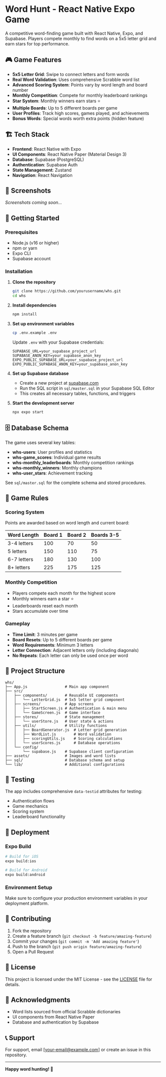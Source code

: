 # Word Hunt - React Native Expo Game

A competitive word-finding game built with React Native, Expo, and Supabase. Players compete monthly to find words on a 5x5 letter grid and earn stars for top performance.

## 🎮 Game Features

- **5x5 Letter Grid**: Swipe to connect letters and form words
- **Real Word Validation**: Uses comprehensive Scrabble word list
- **Advanced Scoring System**: Points vary by word length and board number
- **Monthly Competition**: Compete for monthly leaderboard rankings
- **Star System**: Monthly winners earn stars ⭐
- **Multiple Boards**: Up to 5 different boards per game
- **User Profiles**: Track high scores, games played, and achievements
- **Bonus Words**: Special words worth extra points (hidden feature)

## 🏗️ Tech Stack

- **Frontend**: React Native with Expo
- **UI Components**: React Native Paper (Material Design 3)
- **Database**: Supabase (PostgreSQL)
- **Authentication**: Supabase Auth
- **State Management**: Zustand
- **Navigation**: React Navigation

## 📱 Screenshots

*Screenshots coming soon...*

## 🚀 Getting Started

### Prerequisites

- Node.js (v16 or higher)
- npm or yarn
- Expo CLI
- Supabase account

### Installation

1. **Clone the repository**
   ```bash
   git clone https://github.com/yourusername/whs.git
   cd whs
   ```

2. **Install dependencies**
   ```bash
   npm install
   ```

3. **Set up environment variables**
   ```bash
   cp .env.example .env
   ```
   
   Update `.env` with your Supabase credentials:
   ```
   SUPABASE_URL=your_supabase_project_url
   SUPABASE_ANON_KEY=your_supabase_anon_key
   EXPO_PUBLIC_SUPABASE_URL=your_supabase_project_url
   EXPO_PUBLIC_SUPABASE_ANON_KEY=your_supabase_anon_key
   ```

4. **Set up Supabase database**
   - Create a new project at [supabase.com](https://supabase.com)
   - Run the SQL script in `sql/master.sql` in your Supabase SQL Editor
   - This creates all necessary tables, functions, and triggers

5. **Start the development server**
   ```bash
   npx expo start
   ```

## 🗄️ Database Schema

The game uses several key tables:

- **whs-users**: User profiles and statistics
- **whs-game_scores**: Individual game results
- **whs-monthly_leaderboards**: Monthly competition rankings
- **whs-monthly_winners**: Monthly champions
- **whs-user_stars**: Achievement tracking

See `sql/master.sql` for the complete schema and stored procedures.

## 🎯 Game Rules

### Scoring System

Points are awarded based on word length and current board:

| Word Length | Board 1 | Board 2 | Boards 3-5 |
|-------------|---------|---------|------------|
| 3-4 letters | 100     | 70      | 50         |
| 5 letters   | 150     | 110     | 75         |
| 6-7 letters | 180     | 130     | 100        |
| 8+ letters  | 225     | 175     | 125        |

### Monthly Competition

- Players compete each month for the highest score
- Monthly winners earn a star ⭐
- Leaderboards reset each month
- Stars accumulate over time

### Gameplay

- **Time Limit**: 3 minutes per game
- **Board Resets**: Up to 5 different boards per game
- **Word Requirements**: Minimum 3 letters
- **Letter Connection**: Adjacent letters only (including diagonals)
- **No Repeats**: Each letter can only be used once per word

## 📁 Project Structure

```
whs/
├── App.js                 # Main app component
├── src/
│   ├── components/        # Reusable UI components
│   │   └── LetterGrid.js  # 5x5 letter grid component
│   ├── screens/           # App screens
│   │   ├── StartScreen.js # Authentication & main menu
│   │   └── GameScreen.js  # Game interface
│   ├── stores/            # State management
│   │   └── userStore.js   # User state & actions
│   ├── utils/             # Utility functions
│   │   ├── BoardGenerator.js  # Letter grid generation
│   │   ├── WordList.js        # Word validation
│   │   ├── scoringUtils.js    # Scoring calculations
│   │   └── userScores.js      # Database operations
│   └── config/
│       └── supabase.js    # Supabase client configuration
├── assets/                # Images and word lists
├── sql/                   # Database schema and setup
└── lib/                   # Additional configurations
```

## 🧪 Testing

The app includes comprehensive `data-testid` attributes for testing:

- Authentication flows
- Game mechanics
- Scoring system
- Leaderboard functionality

## 🚀 Deployment

### Expo Build

```bash
# Build for iOS
expo build:ios

# Build for Android
expo build:android
```

### Environment Setup

Make sure to configure your production environment variables in your deployment platform.

## 🤝 Contributing

1. Fork the repository
2. Create a feature branch (`git checkout -b feature/amazing-feature`)
3. Commit your changes (`git commit -m 'Add amazing feature'`)
4. Push to the branch (`git push origin feature/amazing-feature`)
5. Open a Pull Request

## 📄 License

This project is licensed under the MIT License - see the [LICENSE](LICENSE) file for details.

## 🙏 Acknowledgments

- Word lists sourced from official Scrabble dictionaries
- UI components from React Native Paper
- Database and authentication by Supabase

## 📞 Support

For support, email [your-email@example.com] or create an issue in this repository.

---

**Happy word hunting! 🎯**
